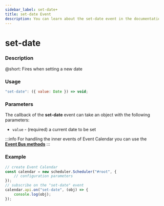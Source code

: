 ```yaml
---
sidebar_label: set-date+
title: set-date Event
description: You can learn about the set-date event in the documentation of the DHTMLX JavaScript Event Calendar library. Browse developer guides and API reference, try out code examples and live demos, and download a free 30-day evaluation version of DHTMLX Event Calendar.
---
```


# set-date

### Description

@short: Fires when setting a new date

### Usage

~~~jsx {}
"set-date": ({ value: Date }) => void;
~~~

### Parameters

The callback of the **set-date** event can take an object with the following parameters:

- `value` - (required) a current date to be set

:::info
For handling the inner events of Event Calendar you can use the [**Event Bus methods**](api/overview/eventbus_overview.md)
:::

### Example

~~~jsx {6-8}
// create Event Calendar
const calendar = new scheduler.Scheduler("#root", {
	// configuration parameters
});
// subscribe on the "set-date" event
calendar.api.on("set-date", (obj) => {
	console.log(obj);
});
~~~
